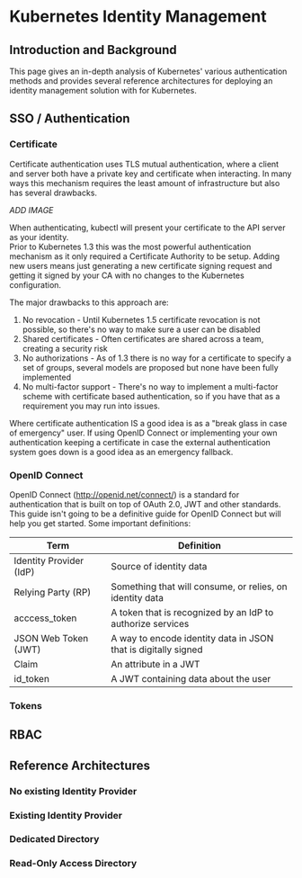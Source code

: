 # Kubernetes Identity Management

## Introduction and Background

This page gives an in-depth analysis of Kubernetes' various authentication methods and
provides several reference architectures for deploying an identity management solution
with for Kubernetes.

## SSO / Authentication

### Certificate

Certificate authentication uses TLS mutual authentication, where a client and server
both have a private key and certificate when interacting.  In many ways this mechanism
requires the least amount of infrastructure but also has several drawbacks.

*ADD IMAGE*

When authenticating, kubectl will present your certificate to the API server as your identity.  
Prior to Kubernetes 1.3 this was the most powerful authentication mechanism as it only required
a Certificate Authority to be setup.  Adding new users means just generating a new certificate
signing request and getting it signed by your CA with no changes to the Kubernetes configuration.

The major drawbacks to this approach are:

1.  No revocation - Until Kubernetes 1.5 certificate revocation is not possible, so there's no way to make sure a user can be disabled
2.  Shared certificates - Often certificates are shared across a team, creating a security risk
3.  No authorizations - As of 1.3 there is no way for a certificate to specify a set of groups, several models are proposed but none have been fully implemented
4.  No multi-factor support - There's no way to implement a multi-factor scheme with certificate based authentication, so if you have that as a requirement you may run into issues.

Where certificate authentication IS a good idea is as a "break glass in case of emergency" user.  If using OpenID Connect or implementing your own authentication keeping a certificate in case the external authentication system goes down is a good idea as an emergency fallback.

### OpenID Connect

OpenID Connect (http://openid.net/connect/) is a standard for authentication that is built on top of
OAuth 2.0, JWT and other standards.  This guide isn't going to be a definitive guide for OpenID Connect
but will help you get started.  Some important definitions:

| Term | Definition |
| ----- | --------- |
| Identity Provider (IdP) | Source of identity data |
| Relying Party (RP) | Something that will consume, or relies, on identity data |
| acccess_token | A token that is recognized by an IdP to authorize services |
| JSON Web Token (JWT) | A way to encode identity data in JSON that is digitally signed |
| Claim | An attribute in a JWT |
| id_token | A JWT containing data about the user |


### Tokens

## RBAC

## Reference Architectures

### No existing Identity Provider

### Existing Identity Provider

### Dedicated Directory

### Read-Only Access Directory
